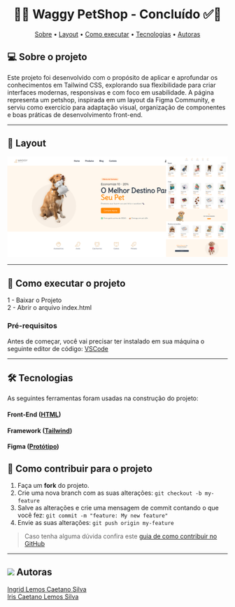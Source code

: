 <h1 align="center"> 
	  🚀✅ Waggy PetShop - Concluído ✅🚀
</h1>

<!-- MODELO MENU DE NAVEGAÇÃO -->
<p align="center">
<!--  <a href="#-descrição-do-entregável">Descrição do Entregável</a> • -->
 <a href="#-sobre-o-projeto">Sobre</a> •
<!--  <a href="#-funcionalidades">Funcionalidades</a> • -->
 <a href="#-layout">Layout</a> • 
 <a href="#-como-executar-o-projeto">Como executar</a> • 
 <a href="#-tecnologias">Tecnologias</a> • 
 <a href="#-autoras">Autoras</a>  
<!--  <a href="#-licença">Licença</a> -->
</p>

<!-- MODELO DESCRIÇÃO SOBRE O PROJETO: -->
## 💻 Sobre o projeto

<!-- EXPLICA O MOTIVO DO PROJETO -->

Este projeto foi desenvolvido com o propósito de aplicar e aprofundar os conhecimentos em Tailwind CSS, explorando sua flexibilidade para criar interfaces modernas, responsivas e com foco em usabilidade. A página representa um petshop, inspirada em um layout da Figma Community, e serviu como exercício para adaptação visual, organização de componentes e boas práticas de desenvolvimento front-end.
<!-- LINHA DE DIVISÃO: -->
---

<!-- EXEMPLO DE LAYOUT: -->
## 🎨 Layout

![Web1](https://github.com/IngridLemosCaetano/Waggy_Pet_Shop/blob/main/src/assets/image/Thumbnail.png)

---

<!-- ---------------------------------------------------------------------- -->

<!-- MODELO DE COMO EXECUTAR O PROJETO -->
## 🚀 Como executar o projeto

1 - Baixar o Projeto <br>
2 - Abrir o arquivo index.html

<!-- ---------------------------------------------------------------------- -->

<!-- MODELO DE PRÉ REQUISITOS -->
### Pré-requisitos

Antes de começar, você vai precisar ter instalado em sua máquina o seguinte editor de código:
[VSCode](https://code.visualstudio.com/)

---

<!-- ---------------------------------------------------------------------- -->

<!-- MODELO DE TECNOLOGIAS -->
## 🛠 Tecnologias

As seguintes ferramentas foram usadas na construção do projeto:

#### **Front-End**  ([HTML](https://developer.mozilla.org/pt-BR/docs/Web/HTML)) 

#### **Framework** ([Tailwind](https://tailwindcss.com/))

#### **Figma** ([Protótipo](https://www.figma.com/community/file/1517490690730687274/waggy-pet-shop-free-ecommerce-website-design))


<!-- ---------------------------------------------------------------------- -->

<!-- MODELO DE COMO CONTRIBUIR PARA O PROJETO -->
## 💪 Como contribuir para o projeto

1. Faça um **fork** do projeto.
2. Crie uma nova branch com as suas alterações: `git checkout -b my-feature`
3. Salve as alterações e crie uma mensagem de commit contando o que você fez: `git commit -m "feature: My new feature"`
4. Envie as suas alterações: `git push origin my-feature`
> Caso tenha alguma dúvida confira este [guia de como contribuir no GitHub](./CONTRIBUTING.md)

---

<!-- ---------------------------------------------------------------------- -->

<!-- MODELO DE AUTOR-->
## <img src="https://github.com/user-attachments/assets/c7002718-57e0-4c87-9a47-5c14e509d9ea" width="30px" /> Autoras

<a href="https://br.linkedin.com/in/ingrid-lemos-caetano">
Ingrid Lemos Caetano Silva</a>
 <br />
<a href="https://github.com/iriscaetano546-dot">
Iris Caetano Lemos Silva</a>
 <br />
